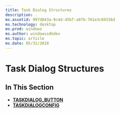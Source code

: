 ```yaml
---
title: Task Dialog Structures
description: .
ms.assetid: 997d843a-9c4d-45bf-a876-761e3c69156d
ms.technology: desktop
ms.prod: windows
ms.author: windowssdkdev
ms.topic: article
ms.date: 05/31/2018
---
```


# Task Dialog Structures

## In This Section

-   [**TASKDIALOG\_BUTTON**](/windows/desktop/api/Commctrl/ns-commctrl-_taskdialog_button)
-   [**TASKDIALOGCONFIG**](/windows/desktop/api/Commctrl/ns-commctrl-_taskdialogconfig)

 

 




